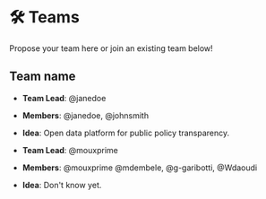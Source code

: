 # 🛠 Teams

Propose your team here or join an existing team below!

## Team name

- **Team Lead**: @janedoe
- **Members**: @janedoe, @johnsmith  
- **Idea**: Open data platform for public policy transparency.


- **Team Lead**: @mouxprime
- **Members**: @mouxprime @mdembele, @g-garibotti, @Wdaoudi
- **Idea**: Don't know yet.


